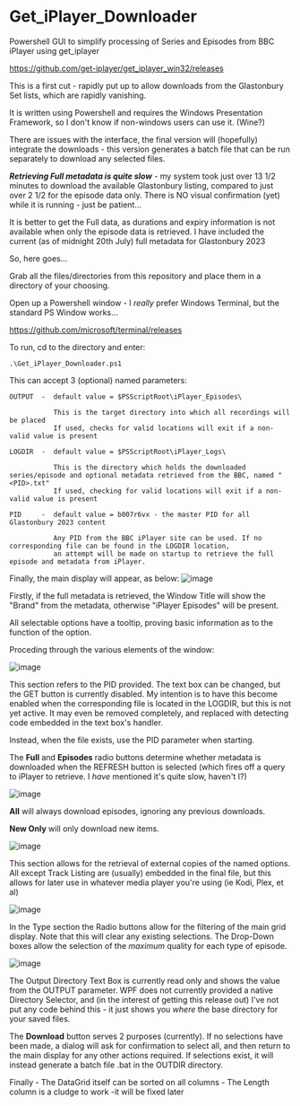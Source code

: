 # Get_iPlayer_Downloader

Powershell GUI to simplify processing of Series and Episodes from BBC iPlayer using get_iplayer

https://github.com/get-iplayer/get_iplayer_win32/releases

This is a first cut - rapidly put up to allow downloads from the Glastonbury Set lists, which are rapidly vanishing. 

It is written using Powershell and requires the Windows Presentation Framework, so I don't know if non-windows users can use it. (Wine?)

There are issues with the interface, the final version will (hopefully) integrate the downloads - this version generates a batch file that can be run separately to download any selected files. 

***Retrieving Full metadata is quite slow*** - my system took just over 13 1/2 minutes to download the available Glastonbury listing, compared to just over 2 1/2 for the episode data only.
There is NO visual confirmation (yet) while it is running - just be patient...

It is better to get the Full data, as durations and expiry information is not available when only the episode data is retrieved. I have included the current (as of midnight 20th July) full metadata for Glastonbury 2023

So, here goes...

Grab all the files/directories from this repository and place them in a directory of your choosing.

Open up a Powershell window - I _really_ prefer Windows Terminal, but the standard PS Window works...

https://github.com/microsoft/terminal/releases

To run, cd to the directory and enter:

    .\Get_iPlayer_Downloader.ps1

This can accept 3 (optional) named parameters:

    OUTPUT  -  default value = $PSScriptRoot\iPlayer_Episodes\
    
               This is the target directory into which all recordings will be placed
               If used, checks for valid locations will exit if a non-valid value is present

    LOGDIR  -  default value = $PSScriptRoot\iPlayer_Logs\
    
               This is the directory which holds the downloaded series/episode and optional metadata retrieved from the BBC, named "<PID>.txt"
               If used, checking for valid locations will exit if a non-valid value is present

    PID     -  default value = b007r6vx - the master PID for all Glastonbury 2023 content
    
               Any PID from the BBC iPlayer site can be used. If no corresponding file can be found in the LOGDIR location, 
               an attempt will be made on startup to retrieve the full episode and metadata from iPlayer.

Finally, the main display will appear, as below:
![image](https://github.com/WookieeNo1/Get_iPlayer_Downloader/assets/83819273/3d3de610-4da3-4663-ad08-8718adea2d7d)

Firstly, if the full metadata is retrieved, the Window Title will show the "Brand" from the metadata, otherwise "iPlayer Episodes" will be present.

All selectable options have a tooltip, proving basic information as to the function of the option.

Proceding through the various elements of the window:

![image](https://github.com/WookieeNo1/Get_iPlayer_Downloader/assets/83819273/ef730b85-fc3b-480f-b578-10e4ca572367)

This section refers to the PID provided. The text box can be changed, but the GET button is currently disabled. My intention is to have this become enabled when the corresponding file is located in the LOGDIR, but this is not yet active. It may even be removed completely, and replaced with detecting code embedded in the text box's handler.

Instead, when the file exists, use the PID parameter when starting.

The **Full** and **Episodes** radio buttons determine whether metadata is downloaded when the REFRESH button is selected (which fires off a query to iPlayer to retrieve. I _have_ mentioned it's quite slow, haven't I?)

![image](https://github.com/WookieeNo1/Get_iPlayer_Downloader/assets/83819273/f7fff79a-f0f8-4f97-8638-d5e87de55acb)

**All** will always download episodes, ignoring any previous downloads.

**New Only** will only download new items.

![image](https://github.com/WookieeNo1/Get_iPlayer_Downloader/assets/83819273/162bbb29-4b46-4ec2-8120-965c98f95c0b)

This section allows for the retrieval of external copies of the named options. All except Track Listing are (usually) embedded in the final file, but this allows for later use in whatever media player you're using (ie Kodi, Plex, et al)

![image](https://github.com/WookieeNo1/Get_iPlayer_Downloader/assets/83819273/6e96a1a1-c68b-416c-807d-ee058e0c63f7)

In the Type section the Radio buttons allow for the filtering of the main grid display. Note that this will clear any existing selections.
The Drop-Down boxes allow the selection of the *maximum* quality for each type of episode.

![image](https://github.com/WookieeNo1/Get_iPlayer_Downloader/assets/83819273/18cb7bdd-b951-44f2-a660-f25320b73348)

The Output Directory Text Box is currently read only and shows the value from the OUTPUT parameter.  WPF does not currently provided a native Directory Selector, and (in the interest of getting this release out) I've not put any code behind this - it just shows you _where_ the base directory for your saved files.

The **Download** button serves 2 purposes (currently).  If no selections have been made, a dialog will ask for confirmation to select all, and then return to the main display for any other actions required. If selections exist, it will instead generate a batch file <PID>.bat in the OUTDIR directory.


Finally - The DataGrid itself can be sorted on all columns - The Length column is a cludge to work -it will be fixed later
